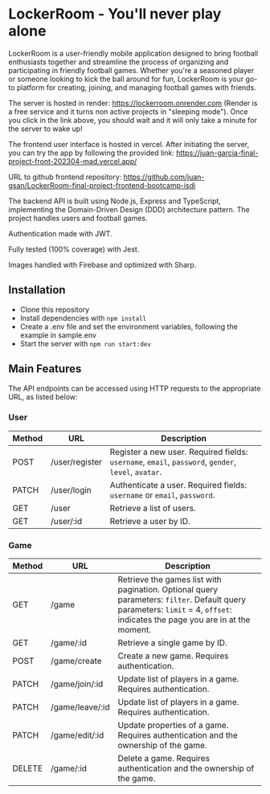 # LockerRoom - You'll never play alone

LockerRoom is a user-friendly mobile application designed to bring football enthusiasts together and streamline the process of organizing and participating in friendly football games. Whether you're a seasoned player or someone looking to kick the ball around for fun, LockerRoom is your go-to platform for creating, joining, and managing football games with friends.

The server is hosted in render: https://lockerroom.onrender.com (Render is a free service and it turns non active projects in "sleeping mode"). Once you click in the link above, you should wait and it will only take a minute for the server to wake up!

The frontend user interface is hosted in vercel. After initiating the server, you can try the app by following the provided link: https://juan-garcia-final-project-front-202304-mad.vercel.app/

URL to github frontend repository: https://github.com/juan-gsan/LockerRoom-final-project-frontend-bootcamp-isdi

The backend API is built using Node.js, Express and TypeScript, implementing the Domain-Driven Design (DDD) architecture pattern. The project handles users and football games.

Authentication made with JWT.

Fully tested (100% coverage) with Jest.

Images handled with Firebase and optimized with Sharp.

## Installation

- Clone this repository
- Install dependencies with `npm install`
- Create a .env file and set the environment variables, following the example in sample.env
- Start the server with `npm run start:dev`

## Main Features

The API endpoints can be accessed using HTTP requests to the appropriate URL, as listed below:

### User

| Method | URL            | Description                                                                                         |
| ------ | -------------- | --------------------------------------------------------------------------------------------------- |
| POST   | /user/register | Register a new user. Required fields: `username`, `email`, `password`, `gender`, `level`, `avatar`. |
| PATCH  | /user/login    | Authenticate a user. Required fields: `username` or `email`, `password`.                            |
| GET    | /user          | Retrieve a list of users.                                                                           |
| GET    | /user/:id      | Retrieve a user by ID.                                                                              |

### Game

| Method | URL             | Description                                                                                                                                                                 |
| ------ | --------------- | --------------------------------------------------------------------------------------------------------------------------------------------------------------------------- |
| GET    | /game           | Retrieve the games list with pagination. Optional query parameters: `filter`. Default query parameters: `limit` = 4, `offset`: indicates the page you are in at the moment. |
| GET    | /game/:id       | Retrieve a single game by ID.                                                                                                                                               |
| POST   | /game/create    | Create a new game. Requires authentication.                                                                                                                                 |
| PATCH  | /game/join/:id  | Update list of players in a game. Requires authentication.                                                                                                                  |
| PATCH  | /game/leave/:id | Update list of players in a game. Requires authentication.                                                                                                                  |
| PATCH  | /game/edit/:id  | Update properties of a game. Requires authentication and the ownership of the game.                                                                                         |
| DELETE | /game/:id       | Delete a game. Requires authentication and the ownership of the game.                                                                                                       |
